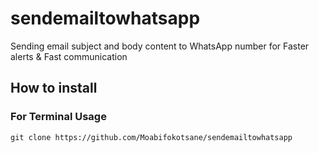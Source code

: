 # sendemailtowhatsapp
Sending email subject and body content to WhatsApp number for Faster alerts &amp; Fast communication 

## How to install 
### For Terminal Usage
```linux
git clone https://github.com/Moabifokotsane/sendemailtowhatsapp
```
